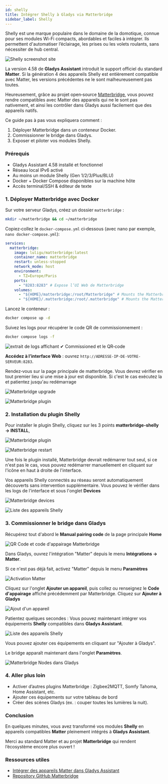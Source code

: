 ```yaml
---
id: shelly
title: Intégrer Shelly à Gladys via Matterbridge
sidebar_label: Shelly
---
```


Shelly est une marque populaire dans le domaine de la domotique, connue pour ses modules Wi-Fi compacts, abordables et faciles à intégrer. Ils permettent d'automatiser l’éclairage, les prises ou les volets roulants, sans nécessiter de hub central.

![Shelly screenshot site](../../../../../static/img/docs/fr/configuration/shelly/0-shelly-intro.jpg)

La version 4.58 de **Gladys Assistant** introduit le support officiel du standard **Matter**. Si la génération 4 des appareils Shelly est entièrement compatible avec Matter, les versions précédentes ne le sont malheureusement pas toutes.

Heureusement, grâce au projet open‑source [Matterbridge](https://github.com/luligu/matterbridge), vous pouvez rendre compatibles avec Matter des appareils qui ne le sont pas nativement, et ainsi les contrôler dans Gladys aussi facilement que des appareils natifs.

Ce guide pas à pas vous expliquera comment :

1. Déployer Matterbridge dans un conteneur Docker.
2. Commissionner le bridge dans Gladys.
3. Exposer et piloter vos modules Shelly.

### Prérequis

- Gladys Assistant 4.58 installé et fonctionnel
- Réseau local IPv6 activé
- Au moins un module Shelly (Gen 1/2/3/Plus/BLU)
- Docker + Docker Compose disponibles sur la machine hôte
- Accès terminal/SSH & éditeur de texte

### 1. Déployer Matterbridge avec Docker

Sur votre serveur Gladys, créez un dossier `matterbridge` :

```bash
mkdir ~/matterbridge && cd ~/matterbridge
```

Copiez‑collez le `docker-compose.yml` ci‑dessous (avec nano par exemple, `nano docker-compose.yml`):

```yaml
services:
  matterbridge:
    image: luligu/matterbridge:latest
    container_name: matterbridge
    restart: unless-stopped
    network_mode: host
    environment:
      - TZ=Europe/Paris
    ports:
      - "8283:8283" # Expose l’UI Web de Matterbridge
    volumes:
      - "${HOME}/matterbridge:/root/Matterbridge" # Mounts the Matterbridge plugin directory
      - "${HOME}/.matterbridge:/root/.matterbridge" # Mounts the Matterbridge storage directory
```

Lancez le conteneur :

```bash
docker compose up -d
```

Suivez les logs pour récupérer le code QR de commissionnement :

```bash
docker compose logs -f
```

![extrait de logs affichant `✔ Commissioned` et le QR‑code](../../../../../static/img/docs/fr/configuration/shelly/1-matterbridge-logs.png)

**Accédez à l’interface Web** : ouvrez `http://ADRESSE-IP-DE-VOTRE-SERVEUR:8283`.

Rendez‑vous sur la page principale de matterbridge. Vous devrez vérifier en tout premier lieu si une mise à jour est disponible. Si c'est le cas exécutez la et patientez jusqu'au redémarrage

![Matterbridge upgrade](../../../../../static/img/docs/fr/configuration/shelly/2-matterbridge-upgrade.png)

![Matterbridge plugin](../../../../../static/img/docs/fr/configuration/shelly/3-matterbridge-up-to-date.png)

### 2. Installation du plugin Shelly

Pour installer le plugin Shelly, cliquez sur les 3 points **matterbridge-shelly → INSTALL**,

![Matterbridge plugin](../../../../../static/img/docs/fr/configuration/shelly/4-matterbridge-plugin.png)

![Matterbridge restart](../../../../../static/img/docs/fr/configuration/shelly/5-matterbridge-shelly-install.png)

Une fois le plugin installé, Matterbridge devrait redémarrer tout seul, si ce n'est pas le cas, vous pouvez redémarrer manuellement en cliquant sur l'icône en haut à droite de l'interface.

Vos appareils Shelly connectés au réseau seront automatiquement découverts sans intervention supplémentaire. Vous pouvez le vérifier dans les logs de l'interface et sous l'onglet **Devices**

![Matterbridge devices](../../../../../static/img/docs/fr/configuration/shelly/6-matterbridge-shelly-discover.png)

![Liste des appareils Shelly](../../../../../static/img/docs/fr/configuration/shelly/7-matterbridge-shelly-devices-list.png)

### 3. Commissionner le bridge dans Gladys

Récupérez tout d'abord le **Manual pairing code** de la page principale **Home**

![QR Code et code d'appairage Matterbridge](../../../../../static/img/docs/fr/configuration/shelly/8-matterbridge-pairing-code.png)

Dans Gladys, ouvrez l'intégration "Matter" depuis le menu **Intégrations → Matter**.

Si ce n'est pas déjà fait, activez "Matter" depuis le menu **Paramètres**

![Activation Matter](../../../../../static/img/docs/fr/configuration/shelly/9-mattebridge-gladys-activate-matter.png)

Cliquez sur l'onglet **Ajouter un appareil**, puis collez ou renseignez le **Code d'appairage** affiché précédemment par Matterbridge. Cliquez sur **Ajouter à Gladys**

![Ajout d'un appareil](../../../../../static/img/docs/fr/configuration/shelly/10-matterbridge-pair.png)

Patientez quelques secondes : Vous pouvez maintenant intégrer vos équipements **Shelly** compatibles dans **Gladys Assistant**.

![Liste des appareils Shelly](../../../../../static/img/docs/fr/configuration/shelly/11-matterbridge-gladys-list-devices.png)

Vous pouvez ajouter ces équipements en cliquant sur "Ajouter à Gladys".

Le bridge apparaît maintenant dans l'onglet **Paramètres**.

![Matterbridge Nodes dans Gladys](../../../../../static/img/docs/fr/configuration/shelly/12-matterbridge-nodes.png)

### 4. Aller plus loin

- Activer d’autres plugins Matterbridge : Zigbee2MQTT, Somfy Tahoma, Home Assistant, etc.
- Ajouter ces équipements sur votre tableau de bord
- Créer des scènes Gladys (ex. : couper toutes les lumières la nuit).

### Conclusion

En quelques minutes, vous avez transformé vos modules **Shelly** en appareils compatibles **Matter** pleinement intégrés à **Gladys Assistant**.

Merci au standard Matter et au projet **Matterbridge** qui rendent l’écosystème encore plus ouvert !

### Ressources utiles

- [Intégrer des appareils Matter dans Gladys Assistant](/fr/docs/integrations/matter/)
- [Repository GitHub Matterbridge](https://github.com/luligu/matterbridge)
